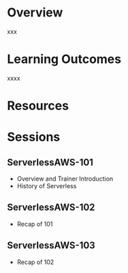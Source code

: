 # Overview
xxx

# Learning Outcomes
xxxx

# Resources


# Sessions

## ServerlessAWS-101

- Overview and Trainer Introduction
- History of Serverless

## ServerlessAWS-102
 - Recap of 101

## ServerlessAWS-103
 - Recap of 102